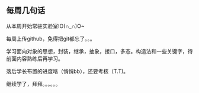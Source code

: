 ## 每周几句话

从本周开始常驻实验室!O(∩_∩)O~

每周上传github，免得把git都忘了。。。

学习面向对象的思想，封装，继承，抽象，接口，多态。构造法和一些关键字，待前面内容熟练后再学习。

落后学长布置的进度咯（悄悄bb），还要考核（T.T)。

继续学了，拜拜。。。。。。